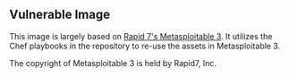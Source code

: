 ## Vulnerable Image

This image is largely based on [Rapid 7's Metasploitable 3](https://github.com/rapid7/metasploitable3). It utilizes the Chef playbooks in the repository to re-use the assets in Metasploitable 3.

The copyright of Metasploitable 3 is held by Rapid7, Inc.
